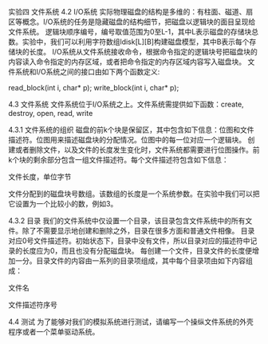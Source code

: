 实验四 文件系统
4.2 I/O系统
实际物理磁盘的结构是多维的：有柱面、磁道、扇区等概念。I/O系统的任务是隐藏磁盘的结构细节，把磁盘以逻辑块的面目呈现给文件系统。
逻辑块顺序编号，编号取值范围为0至L-1，其中L表示磁盘的存储块总数。实验中，我们可以利用字符数组ldisk[L][B]构建磁盘模型，其中B表示每个存储块的长度。
I/O系统从文件系统接收命令，根据命令指定的逻辑块号把磁盘块的内容读入命令指定的内存区域，或者把命令指定的内存区域内容写入磁盘块。
文件系统和I/O系统之间的接口由如下两个函数定义:

read_block(int i, char* p);
write_block(int i, char* p);

4.3 文件系统
文件系统位于I/O系统之上。文件系统需提供如下函数：create, destroy, open, read, write

4.3.1 文件系统的组织
磁盘的前k个块是保留区，其中包含如下信息：位图和文件描述符。位图用来描述磁盘块的分配情况。位图中的每一位对应一个逻辑块。
创建或者删除文件，以及文件的长度发生变化时，文件系统都需要进行位图操作。前k个块的剩余部分包含一组文件描述符。每个文件描述符包含如下信息：

文件长度，单位字节

文件分配到的磁盘块号数组。该数组的长度是一个系统参数。在实验中我们可以把它设置为一个比较小的数，例如3。

4.3.2 目录
我们的文件系统中仅设置一个目录，该目录包含文件系统中的所有文件。除了不需要显示地创建和删除之外，目录在很多方面和普通文件相像。
目录对应0号文件描述符。初始状态下，目录中没有文件，所以目录对应的描述符中记录的长度应为0，而且也没有分配磁盘块。
每创建一个文件，目录文件的长度便增加一分。目录文件的内容由一系列的目录项组成，其中每个目录项由如下内容组成：

文件名

文件描述符序号

4.4 测试
为了能够对我们的模拟系统进行测试，请编写一个操纵文件系统的外壳程序或者一个菜单驱动系统。
